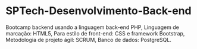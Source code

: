 # SPTech-Desenvolvimento-Back-end

Bootcamp backend usando a linguagem back-end PHP, 
Linguagem de marcação: HTML5, 
Para estilo de front-end: CSS e framework Bootstrap, 
Metodologia de projeto ágil: SCRUM, 
Banco de dados: PostgreSQL.
